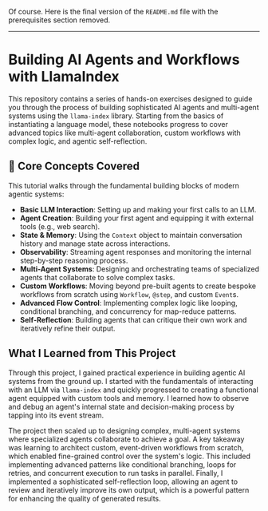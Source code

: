 Of course. Here is the final version of the `README.md` file with the prerequisites section removed.

---

# Building AI Agents and Workflows with LlamaIndex

This repository contains a series of hands-on exercises designed to guide you through the process of building sophisticated AI agents and multi-agent systems using the `llama-index` library. Starting from the basics of instantiating a language model, these notebooks progress to cover advanced topics like multi-agent collaboration, custom workflows with complex logic, and agentic self-reflection.

## 🚀 Core Concepts Covered

This tutorial walks through the fundamental building blocks of modern agentic systems:

-   **Basic LLM Interaction**: Setting up and making your first calls to an LLM.
-   **Agent Creation**: Building your first agent and equipping it with external tools (e.g., web search).
-   **State & Memory**: Using the `Context` object to maintain conversation history and manage state across interactions.
-   **Observability**: Streaming agent responses and monitoring the internal step-by-step reasoning process.
-   **Multi-Agent Systems**: Designing and orchestrating teams of specialized agents that collaborate to solve complex tasks.
-   **Custom Workflows**: Moving beyond pre-built agents to create bespoke workflows from scratch using `Workflow`, `@step`, and custom `Event`s.
-   **Advanced Flow Control**: Implementing complex logic like looping, conditional branching, and concurrency for map-reduce patterns.
-   **Self-Reflection**: Building agents that can critique their own work and iteratively refine their output.

## What I Learned from This Project

Through this project, I gained practical experience in building agentic AI systems from the ground up. I started with the fundamentals of interacting with an LLM via `llama-index` and quickly progressed to creating a functional agent equipped with custom tools and memory. I learned how to observe and debug an agent's internal state and decision-making process by tapping into its event stream.

The project then scaled up to designing complex, multi-agent systems where specialized agents collaborate to achieve a goal. A key takeaway was learning to architect custom, event-driven workflows from scratch, which enabled fine-grained control over the system's logic. This included implementing advanced patterns like conditional branching, loops for retries, and concurrent execution to run tasks in parallel. Finally, I implemented a sophisticated self-reflection loop, allowing an agent to review and iteratively improve its own output, which is a powerful pattern for enhancing the quality of generated results.
